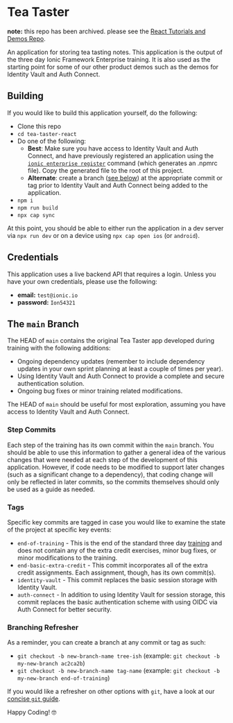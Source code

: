 # Tea Taster

**note:** this repo has been archived. please see the [React Tutorials and Demos Repo](https://github.com/ionic-enterprise/tutorials-and-demos-react).

An application for storing tea tasting notes. This application is the output of the three day Ionic Framework Enterprise training. It is also used as the starting point for some of our other product demos such as the demos for Identity Vault and Auth Connect.

## Building

If you would like to build this application yourself, do the following:

- Clone this repo
- `cd tea-taster-react`
- Do one of the following:
  - **Best**: Make sure you have access to Identity Vault and Auth Connect, and have previously registered an application using the [`ionic enterprise register`](https://ionicframework.com/docs/cli/commands/enterprise-register) command (which generates an .npmrc file). Copy the generated file to the root of this project.
  - **Alternate**: create a branch ([see below](#branching-refresher)) at the appropriate commit or tag prior to Identity Vault and Auth Connect being added to the application.
- `npm i`
- `npm run build`
- `npx cap sync`

At this point, you should be able to either run the application in a dev server via `npx run dev` or on a device using `npx cap open ios` (or `android`).

## Credentials

This application uses a live backend API that requires a login. Unless you have your own credentials, please use the following:

- **email:** `test@ionic.io`
- **password:** `Ion54321`

## The `main` Branch

The HEAD of `main` contains the original Tea Taster app developed during training with the following additions:

- Ongoing dependency updates (remember to include dependency updates in your own sprint planning at least a couple of times per year).
- Using Identity Vault and Auth Connect to provide a complete and secure authentication solution.
- Ongoing bug fixes or minor training related modifications.

The HEAD of `main` should be useful for most exploration, assuming you have access to Identity Vault and Auth Connect.

### Step Commits

Each step of the training has its own commit within the `main` branch. You should be able to use this information to gather a general idea of the various changes that were needed at each step of the development of this application. However, if code needs to be modified to support later changes (such as a significant change to a dependency), that coding change will only be reflected in later commits, so the commits themselves should only be used as a guide as needed.

### Tags

Specific key commits are tagged in case you would like to examine the state of the project at specific key events:

- `end-of-training` - This is the end of the standard three day [training](https://ionic-training-decks.firebaseapp.com/course/framework/tabs/react/page/0) and does not contain any of the extra credit exercises, minor bug fixes, or minor modifications to the training.
- `end-basic-extra-credit` - This commit incorporates all of the extra credit assignments. Each assignment, though, has its own commit(s).
- `identity-vault` - This commit replaces the basic session storage with Identity Vault.
- `auth-connect` - In addition to using Identity Vault for session storage, this commit replaces the basic authentication scheme with using OIDC via Auth Connect for better security.

### Branching Refresher

As a reminder, you can create a branch at any commit or tag as such:

- `git checkout -b new-branch-name tree-ish` (example: `git checkout -b my-new-branch ac2ca2b`)
- `git checkout -b new-branch-name tag-name` (example: `git checkout -b my-new-branch end-of-training`)

If you would like a refresher on other options with `git`, have a look at our [concise `git` guide](https://ionic-training-decks.firebaseapp.com/course/git-workflow).

Happy Coding! 🤓
